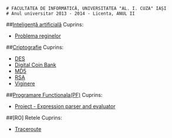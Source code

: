 ```
# FACULTATEA DE INFORMATICĂ, UNIVERSITATEA "AL. I. CUZA" IAȘI
# Anul universitar 2013 - 2014 - Licenta, ANUL II
```

##[Inteligență artificială](IA)
Cuprins:

- [Problema reginelor](IA/regine.py)


##[Criptografie](Criptografie)
Cuprins:

- [DES](Criptografie/DES)
- [Digital Coin Bank](Criptografie/DigitalCoinBank)
- [MD5](Criptografie/MD5)
- [RSA](Criptografie/RSA)
- [Viginere](Criptografie/Viginere)


##[Programare Functionala(PF)](PF)
Cuprins:

- [Proiect - Expression parser and evaluator](PF/proiect.hs)


##[RO] Retele
Cuprins:

- [Traceroute](Retele/Traceroute)